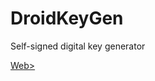 DroidKeyGen
===========

Self-signed digital key generator
<p>
<a href="http://baltasarq.github.io/droidkeygen">Web></a>

